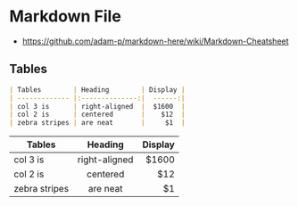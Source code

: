 # Markdown File

* https://github.com/adam-p/markdown-here/wiki/Markdown-Cheatsheet

## Tables
```md
| Tables        | Heading        | Display |
| ------------- |:--------------:|  ------:|
| col 3 is      | right-aligned  |  $1600  |
| col 2 is      | centered       |    $12  |
| zebra stripes | are neat       |     $1  |
```

| Tables        | Heading        | Display |
| ------------- |:--------------:|  ------:|
| col 3 is      | right-aligned  |  $1600  |
| col 2 is      | centered       |    $12  |
| zebra stripes | are neat       |     $1  |
